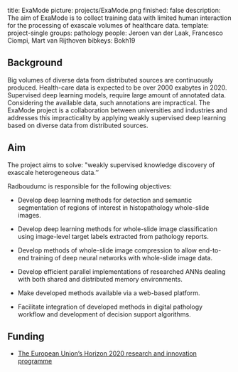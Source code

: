 title: ExaMode
picture: projects/ExaMode.png
finished: false
description: The aim of ExaMode is to collect training data with limited human interaction for the processing of exascale volumes of healthcare data.
template: project-single
groups: pathology
people: Jeroen van der Laak, Francesco Ciompi, Mart van Rijthoven
bibkeys: Bokh19

## Background
Big volumes of diverse data from distributed sources are continuously produced. Health-care data is expected to be over 2000 exabytes in 2020. Supervised deep learning models, require large amount of annotated data. Considering the available data, such annotations are impractical. The ExaMode project is a collaboration between universities and industries and addresses this impracticality by applying weakly supervised deep learning based on diverse data from distributed sources.

## Aim
The project aims to solve: "weakly supervised knowledge discovery of exascale heterogeneous data.’’

Radboudumc is responsible for the following objectives:
- Develop deep learning methods for detection and semantic segmentation of regions of interest in histopathology whole-slide images.

- Develop deep learning methods for whole-slide image classification using image-level target labels extracted from pathology reports.

- Develop methods of whole-slide image compression to allow end-to-end training of deep neural networks with whole-slide image data.

- Develop efficient parallel implementations of researched ANNs dealing with both shared and distributed memory environments.
- Make developed methods available via a web-based platform.

- Facilitate integration of developed methods in digital pathology workflow and development of decision support algorithms.

## Funding
- [The European Union’s Horizon 2020 research and innovation programme](https://ec.europa.eu/programmes/horizon2020/en/)
